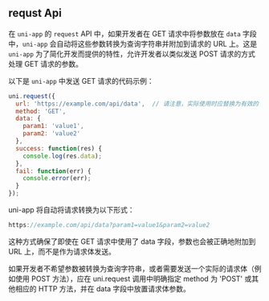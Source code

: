 ## requst Api

在 `uni-app` 的 `request` API 中，如果开发者在 GET 请求中将参数放在 `data` 字段中，`uni-app` 会自动将这些参数转换为查询字符串并附加到请求的 URL 上。这是 `uni-app` 为了简化开发而提供的特性，允许开发者以类似发送 POST 请求的方式处理 GET 请求的参数。

以下是 `uni-app` 中发送 GET 请求的代码示例：

```js
uni.request({
  url: 'https://example.com/api/data',  // 请注意，实际使用时应替换为有效的 URL
  method: 'GET',
  data: {
    param1: 'value1',
    param2: 'value2'
  },
  success: function(res) {
    console.log(res.data);
  },
  fail: function(err) {
    console.error(err);
  }
});
```

uni-app 将自动将请求转换为以下形式：

```js
https://example.com/api/data?param1=value1&param2=value2
```

这种方式确保了即使在 GET 请求中使用了 data 字段，参数也会被正确地附加到 URL 上，而不是作为请求体发送。

如果开发者不希望参数被转换为查询字符串，或者需要发送一个实际的请求体（例如使用 POST 方法），应在 uni.request 调用中明确指定 method 为 'POST' 或其他相应的 HTTP 方法，并在 data 字段中放置请求体参数。
